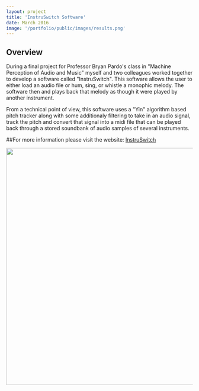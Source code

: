 ```yaml
---
layout: project
title: 'InstruSwitch Software'
date: March 2016
image: '/portfolio/public/images/results.png'
---
```


## Overview
During a final project for Professor Bryan Pardo's class in "Machine Perception of Audio and Music" myself and two colleagues worked together to develop a software called "InstruSwitch".
This software allows the user to either load an audio file or hum, sing, or whistle a monophic melody. The software then and plays back that melody as though it were played by another instrument.

From a technical point of view, this software uses a "Yin" algorithm based pitch tracker along with some additionaly filtering to take in an audio signal, track the pitch and convert that signal into a midi file that can be played back through a stored soundbank of audio samples of several instruments. 

##For more information please visit the website:
<a href="http://instruswitch.wix.com/eecs352">InstruSwitch</a>

<img src="/portfolio/public/images/GUI_opening.jpg" width="640" heigth="320"/>




